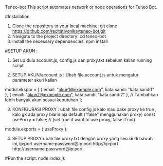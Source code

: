 Teneo-bot
This script automates network or node operations for Teneo Bot.

#Installation
1. Clone the repository to your local machine:
 git clone https://github.com/recitativonika/teneo-bot.git
2. Navigate to the project directory:
 cd teneo-bot
3. Install the necessary dependencies:
 npm install

#SETUP AKUN :
1. Set up dulu account.js, config.js dan proxy.txt sebelum kalian running script

2. SETUP AKUN/account.js :
   Ubah file account.js untuk mengatur parameter akun kalian
   
modul.ekspor = [
  {
    email: "akun1@example.com",
    kata sandi: "kata sandi1"
  },
  {
    email: "akun2@example.com",
    kata sandi: "kata sandi2"
  },
  // Tambahkan lebih banyak akun sesuai kebutuhan
];

3. KONFIGURASI PROXY : 
 ubah file config.js kalo mau pake proxy ke true , kalo gk ada proxy biarin aja default   ("false" menggunakan proxy)
const useProxy = false; // (set true if want to use proxy, false if not)

module.exports = {
  useProxy
};

4. SETUP PROXY 
ubah file proxy.txt dengan proxy yang sesuai di bawah ini,
ip:port
username:password@ip:port
http://ip:port
http://username:password@ip:port

#Run the script:
node index.js
